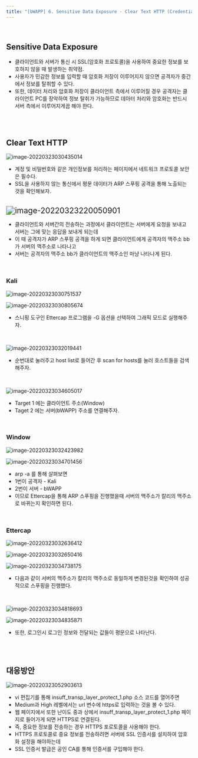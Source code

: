 ```yaml
---
title: "[bWAPP] 6. Sensitive Data Exposure - Clear Text HTTP (Credentials)"
---
```


<br>

## Sensitive Data Exposure

- 클라이언트와 서버가 통신 시 SSL(암호화 프로토콜)을 사용하여 중요한 정보를 보호하지 않을 때 발생하는 취약점.
- 사용자가 민감한 정보를 입력할 때 암호화 저장이 이루어지지 않으면 공격자가 중간에서 정보를 탈취할 수 있다.
- 또한, 데이터 처리와 암호화 저장이 클라이언트 측에서 이루어질 경우 공격자는 클라이언트 PC를 장악하여 정보 탈취가 가능하므로 데아터 처리와 암호화는 반드시 서버 측에서 이루어지게끔 해야 한다.

<br><br>

## Clear Text HTTP

![image-20220323030435014](https://raw.githubusercontent.com/EONION-TH3DB/image_repo/main/img/image-20220323030435014.png)

- 계정 및 비밀번호와 같은 개인정보를 처리하는 페이지에서 네트워크 프로토콜 보안은 필수다.
- SSL을 사용하지 않는 통신에서 평문 데이터가 ARP 스푸핑 공격을 통해 노출되는 것을 확인해보자.

<BR>

<img src="https://raw.githubusercontent.com/EONION-TH3DB/image_repo/main/img/image-20220323220050901.png" alt="image-20220323220050901" style="zoom:150%;" />

- 클라이언트와 서버간의 전송하는 과정에서 클라이언트는 서버에게 요청을 보내고 서버는 그에 맞는 응답을 보내게 되는데
- 이 때 공격자가 ARP 스푸핑 공격을 하게 되면 클라이언트에게 공격자의 맥주소 bb가 서버의 맥주소로 나타나고
- 서버는 공격자의 맥주소 bb가 클라이언트의 맥주소인 마냥 나타나게 된다.

<BR>

### Kali

![image-20220323030751537](https://raw.githubusercontent.com/EONION-TH3DB/image_repo/main/img/image-20220323030751537.png)

![image-20220323030805674](https://raw.githubusercontent.com/EONION-TH3DB/image_repo/main/img/image-20220323030805674.png)

- 스니핑 도구인 Ettercap 프로그램을 -G 옵션을 선텍하여 그래픽 모드로 실행해주자.

<br>

![image-20220323032019441](https://raw.githubusercontent.com/EONION-TH3DB/image_repo/main/img/image-20220323032019441.png)

- 순번대로 눌러주고 host list로 들어간 후 scan for hosts를 눌러 호스트들을 검색해주자.

<br>

![image-20220323034605017](https://raw.githubusercontent.com/EONION-TH3DB/image_repo/main/img/image-20220323034605017.png)

- Target 1 에는 클라이언트 주소(Window)
- Taget 2 에는 서버(bWAPP) 주소를 연결해주자.

<br>

### Window

![image-20220323032423982](https://raw.githubusercontent.com/EONION-TH3DB/image_repo/main/img/image-20220323032423982.png)

![image-20220323034701456](https://raw.githubusercontent.com/EONION-TH3DB/image_repo/main/img/image-20220323034701456.png)

- arp -a 를 통해 살펴보면
- 1번이 공격자 - Kali 
- 2번이 서버 - bWAPP
- 이므로 Ettercap을 통해 ARP 스푸핑을 진행했을때 서버의 맥주소가 칼리의 맥주소로 바뀌는지 확인하면 된다.

<BR>

### Ettercap

![image-20220323032636412](https://raw.githubusercontent.com/EONION-TH3DB/image_repo/main/img/image-20220323032636412.png)

![image-20220323032650416](https://raw.githubusercontent.com/EONION-TH3DB/image_repo/main/img/image-20220323032650416.png)

![image-20220323034738175](https://raw.githubusercontent.com/EONION-TH3DB/image_repo/main/img/image-20220323034738175.png)

- 다음과 같이 서버의 맥주소가 칼리의 맥주소로 동일하게 변경된것을 확인하여 성공적으로 스푸핑을 진행했다.

<br>

![image-20220323034818693](https://raw.githubusercontent.com/EONION-TH3DB/image_repo/main/img/image-20220323034818693.png)

![image-20220323034835871](https://raw.githubusercontent.com/EONION-TH3DB/image_repo/main/img/image-20220323034835871.png)

- 또한, 로그인시 로그인 정보와 전달되는 값들이 평문으로 나타난다.

<br>

<br>

## 대응방안

![image-20220323052903613](https://raw.githubusercontent.com/EONION-TH3DB/image_repo/main/img/image-20220323052903613.png)

- vi 편집기를 통해 insuff_transp_layer_protect_1.php 소스 코드를 열어주면
- Medium과 High 레벨에서는 url 변수에 https로 입력하는 것을 볼 수 있다.
- 웹 페이지에서 또한 난이도 중과 상에서 insuff_transp_layer_protect_1.php 페이지로 들어가게 되면 HTTPS로 연결된다.
- 즉, 중요한 정보를 전송하는 경우 HTTPS 포로토콜을 사용해야 한다.
- HTTPS 프로토콜로 중요 정보를 전송하려면 서버에 SSL 인증서를 설치하여 암호화 설정을 해야하는데
- SSL 인증서 발급은 공인 CA를 통해 인증서를 구입해야 한다.
